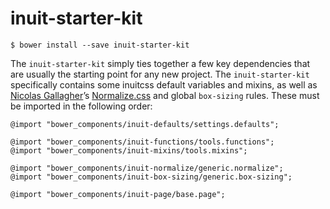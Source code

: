 # inuit-starter-kit

    $ bower install --save inuit-starter-kit

The `inuit-starter-kit` simply ties together a few key dependencies that are
usually the starting point for any new project. The `inuit-starter-kit`
specifically contains some inuitcss default variables and mixins, as well as
[Nicolas Gallagher](https://twitter.com/necolas)’s
[Normalize.css](https://github.com/necolas/normalize.css) and global
`box-sizing` rules. These must be imported in the following order:

    @import "bower_components/inuit-defaults/settings.defaults";

    @import "bower_components/inuit-functions/tools.functions";
    @import "bower_components/inuit-mixins/tools.mixins";

    @import "bower_components/inuit-normalize/generic.normalize";
    @import "bower_components/inuit-box-sizing/generic.box-sizing";

    @import "bower_components/inuit-page/base.page";
